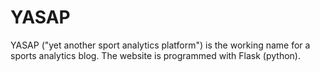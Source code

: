 # YASAP
YASAP ("yet another sport analytics platform") is the working name for a sports analytics blog. The website is 
programmed with Flask (python).
